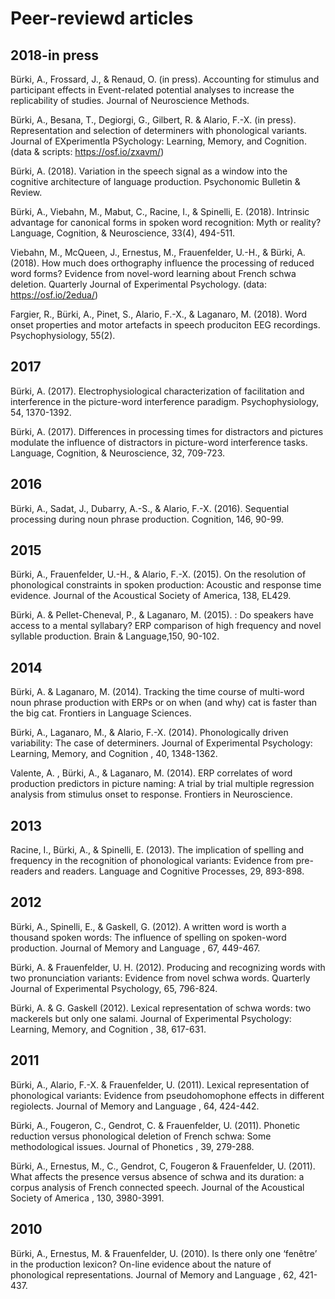 # Peer-reviewd articles



## 2018-in press

Bürki, A., Frossard, J., & Renaud, O. (in press). Accounting for stimulus and participant effects in Event-related potential analyses to increase the replicability of studies. Journal of Neuroscience Methods.

Bürki, A., Besana, T., Degiorgi, G., Gilbert, R. & Alario, F.-X. (in press). Representation and selection of determiners with phonological variants. Journal of EXperimentla PSychology: Learning, Memory, and Cognition. (data & scripts: https://osf.io/zxavm/)

Bürki, A. (2018). Variation in the speech signal as a window into the cognitive architecture of language production. Psychonomic Bulletin & Review.

Bürki, A., Viebahn, M., Mabut, C., Racine, I., & Spinelli, E. (2018).  Intrinsic advantage for canonical forms in spoken word recognition: Myth or reality? Language, Cognition, & Neuroscience, 33(4), 494-511.

Viebahn, M., McQueen, J., Ernestus, M., Frauenfelder, U.-H., & Bürki, A. (2018). How much does orthography influence the processing of reduced word forms? Evidence from novel-word learning about French schwa deletion. Quarterly Journal of Experimental Psychology. (data: https://osf.io/2edua/)

Fargier, R., Bürki, A., Pinet, S., Alario, F.-X., & Laganaro, M. (2018). Word onset properties and motor artefacts in speech produciton EEG recordings. Psychophysiology, 55(2).

 

## 2017

Bürki, A. (2017). Electrophysiological characterization of facilitation and interference in the picture-word interference paradigm. Psychophysiology, 54, 1370-1392.

Bürki, A. (2017). Differences in processing times for distractors and pictures modulate the influence of distractors in picture-word interference tasks. Language, Cognition, & Neuroscience, 32, 709-723.

 

## 2016

Bürki, A., Sadat, J., Dubarry, A.-S., & Alario, F.-X. (2016). Sequential processing during noun phrase production. Cognition, 146, 90-99.

 

## 2015

Bürki, A., Frauenfelder, U.-H., & Alario, F.-X. (2015). On the resolution of phonological constraints in spoken production: Acoustic and response time evidence. Journal of the Acoustical Society of America, 138, EL429.

Bürki, A. & Pellet-Cheneval, P., & Laganaro, M. (2015). : Do speakers have access to a mental syllabary? ERP comparison of high frequency and novel syllable production. Brain & Language,150, 90-102.

 

## 2014

Bürki, A. & Laganaro, M. (2014). Tracking the time course of multi-word noun phrase production with ERPs or on when (and why) cat is faster than the big cat. Frontiers in Language Sciences.

Bürki, A., Laganaro, M., & Alario, F.-X. (2014). Phonologically driven variability: The case of determiners. Journal of Experimental Psychology: Learning, Memory, and Cognition , 40, 1348-1362.

Valente, A. , Bürki, A., & Laganaro, M. (2014).  ERP correlates of word production predictors in picture naming: A trial by trial multiple regression analysis from stimulus onset to response. Frontiers in Neuroscience.

 

## 2013

Racine, I., Bürki, A., & Spinelli, E. (2013). The implication of spelling and frequency in the recognition of phonological variants: Evidence from pre-readers and readers. Language and Cognitive Processes, 29, 893-898.

 

## 2012

Bürki, A., Spinelli, E., & Gaskell, G. (2012). A written word is worth a thousand spoken words: The influence of spelling on spoken-word production. Journal of Memory and Language , 67, 449-467.

Bürki, A. & Frauenfelder, U. H. (2012). Producing and recognizing words with two pronunciation variants: Evidence from novel schwa words. Quarterly Journal of Experimental Psychology, 65, 796-824.

Bürki, A. & G. Gaskell (2012). Lexical representation of schwa words: two mackerels but only one salami. Journal of Experimental Psychology: Learning, Memory, and Cognition , 38, 617-631.

 

## 2011

Bürki, A., Alario, F.-X. & Frauenfelder, U. (2011). Lexical representation of phonological variants: Evidence from pseudohomophone effects in different regiolects. Journal of Memory and Language , 64, 424-442. 

Bürki, A., Fougeron, C., Gendrot, C. & Frauenfelder, U. (2011). Phonetic reduction versus phonological deletion of French schwa: Some methodological issues. Journal of Phonetics , 39, 279-288. 

Bürki, A., Ernestus, M., C., Gendrot, C, Fougeron & Frauenfelder, U. (2011). What affects the presence versus absence of schwa and its duration: a corpus analysis of French connected speech. Journal of the Acoustical Society of America , 130, 3980-3991.

 

## 2010

Bürki, A., Ernestus, M. & Frauenfelder, U. (2010). Is there only one ‘fenêtre’ in the production lexicon? On-line evidence about the nature of phonological representations. Journal of Memory and Language , 62, 421-437.

 
